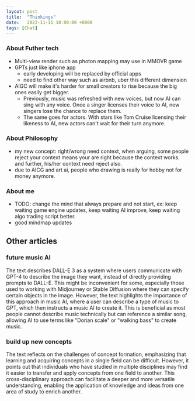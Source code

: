 ```yaml
---
layout: post
title:  "Thinkings"
date:   2023-11-11 10:00:00 +0800
tags: [Chat]
---
```



### About Futher tech
* Multi-view render such as photon mapping may use in MMOVR game
* GPTs just like iphone app
  * early developing will be replaced by official apps
  * need to find other way such as airbnb, uber this different dimension
* AIGC will make it's harder for small creators to rise because the big ones easily get bigger. 
  * Previously, music was refreshed with new voices, but now AI can sing with any voice. Once a singer licenses their voice to AI, new singers lose the chance to replace them.
  * The same goes for actors. With stars like Tom Cruise licensing their likeness to AI, new actors can't wait for their turn anymore.

### About Philosophy
* my new concept: right/wrong need context, when arguing, some people reject your context means your are right because the context works. and further, his/her context need reject also.
* due to AICG and art ai, people who drawing is really for hobby not for money anymore.

### About me
* TODO: change the mind that always prepare and not start, ex: keep waiting game engine updates, keep waiting AI improve, keep waiting algo trading script better.
* good mindmap updates

## Other articles

### future music AI
The text describes DALL-E 3 as a system where users communicate with GPT-4 to describe the image they want, instead of directly providing prompts to DALL-E. This might be inconvenient for some, especially those used to working with Midjourney or Stable Diffusion where they can specify certain objects in the image. However, the text highlights the importance of this approach in music AI, where a user can describe a type of music to GPT, which then instructs a music AI to create it. This is beneficial as most people cannot describe music technically but can reference a similar song, allowing AI to use terms like "Dorian scale" or "walking bass" to create music.

### build up new concepts
The text reflects on the challenges of concept formation, emphasizing that learning and acquiring concepts in a single field can be difficult. However, it points out that individuals who have studied in multiple disciplines may find it easier to transfer and apply concepts from one field to another. This cross-disciplinary approach can facilitate a deeper and more versatile understanding, enabling the application of knowledge and ideas from one area of study to enrich another.